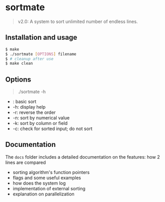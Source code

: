 # sortmate
> v2.0: A system to sort unlimited number of endless lines.

## Installation and usage
```bash
$ make
$ ./sortmate [OPTIONS] filename
$ # cleanup after use
$ make clean
```

## Options
> ./sortmate -h

- : basic sort
- -h: display help
- -r: reverse the order
- -n: sort by numerical value
- -k: sort by column or field
- -c: check for sorted input; do not sort

## Documentation

The `docs` folder includes a detailed documentation on the features:
how 2 lines are compared
- sorting algorithm's function pointers
- flags and some useful examples
- how does the system log
- implementation of external sorting
- explanation on parallelization

